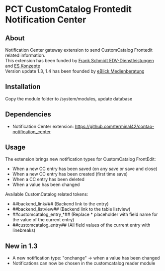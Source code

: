 PCT CustomCatalog Frontedit Notification Center
================

About
-----
Notification Center gateway extension to send CustomCatalog Frontedit related information.  
This extension has been funded by [Frank Schmidt EDV-Dienstleistungen](https://www.fs-edv.com) and [ES Konzepte](http://www.es-konzepte.de/)   
Version update 1.3, 1.4 has been founded by [eBlick Medienberatung](http://www.e-blick.de/)

Installation
------------
Copy the module folder to /system/modules, update database

Dependencies
------------
- Notification Center extension: https://github.com/terminal42/contao-notification_center

Usage
------------
The extension brings new notification types for CustomCatalog FrontEdit:
* When a new CC entry has been saved (on any save or save and close)
* When a new CC entry has been created (first time save)
* When a CC entry has been deleted
* When a value has been changed

Available CustomCatalog related tokens:
* ##backend_link### (Backend link to the entry)
* ##backend_listview## (Backend link to the table listview)
* ##customcatalog_entry_*## (Replace * placeholder with field name for the value of the current entry)
* ##customcatalog_entry## (All field values of the current entry with linebreaks)

New in 1.3
------------
* A new notification type: "onchange" -> when a value has been changed
* Notifications can now be chosen in the customcatalog reader module